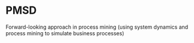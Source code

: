 # PMSD
Forward-looking approach in process mining (using system dynamics and process mining to simulate business processes)
